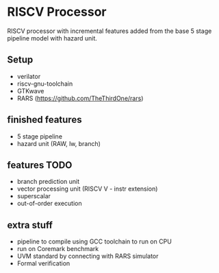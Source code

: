 # RISCV Processor
RISCV processor with incremental features added from the base 5 stage pipeline model with hazard unit.

## Setup
* verilator
* riscv-gnu-toolchain
* GTKwave
* RARS (https://github.com/TheThirdOne/rars)

## finished features
- 5 stage pipeline
- hazard unit (RAW, lw, branch)

## features TODO
- branch prediction unit
- vector processing unit (RISCV V - instr extension)
- superscalar
- out-of-order execution 

## extra stuff
- pipeline to compile using GCC toolchain to run on CPU
- run on Coremark benchmark
- UVM standard by connecting with RARS simulator
- Formal verification 
